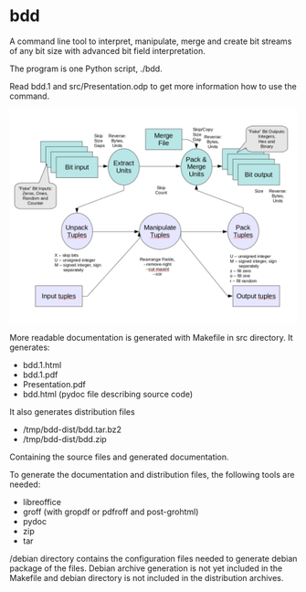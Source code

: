 bdd
===

A command line tool to interpret, manipulate, merge and create bit
streams of any bit size with advanced bit field interpretation.

The program is one Python script, ./bdd.

Read bdd.1 and src/Presentation.odp to get more information how to use
the command.

![Diagram of available functionality](diagram.png)

More readable documentation is generated with Makefile in src
directory. It generates:

- bdd.1.html
- bdd.1.pdf
- Presentation.pdf
- bdd.html (pydoc file describing source code)

It also generates distribution files

- /tmp/bdd-dist/bdd.tar.bz2
- /tmp/bdd-dist/bdd.zip

Containing the source files and generated documentation.

To generate the documentation and distribution files, the following
tools are needed:

- libreoffice
- groff (with gropdf or pdfroff and post-grohtml)
- pydoc
- zip
- tar

/debian directory contains the configuration files needed to generate
debian package of the files. Debian archive generation is not yet
included in the Makefile and debian directory is not included in the
distribution archives.

